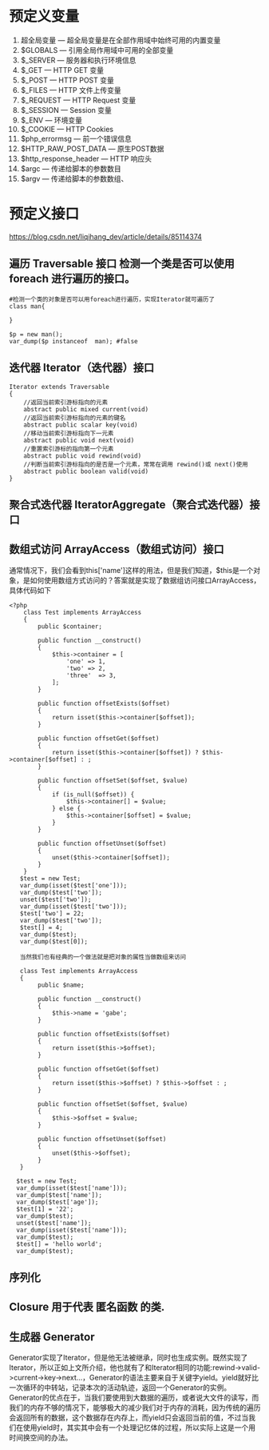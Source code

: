 # 预定义变量

1. 超全局变量 — 超全局变量是在全部作用域中始终可用的内置变量
1. $GLOBALS — 引用全局作用域中可用的全部变量
1. $_SERVER — 服务器和执行环境信息
1. $_GET — HTTP GET 变量
1. $_POST — HTTP POST 变量
1. $_FILES — HTTP 文件上传变量
1. $_REQUEST — HTTP Request 变量
1. $_SESSION — Session 变量
1. $_ENV — 环境变量
1. $_COOKIE — HTTP Cookies
1. $php_errormsg — 前一个错误信息
1. $HTTP_RAW_POST_DATA — 原生POST数据
1. $http_response_header — HTTP 响应头
1. $argc — 传递给脚本的参数数目
1. $argv — 传递给脚本的参数数组、

# 预定义接口
https://blog.csdn.net/liqihang_dev/article/details/85114374
## 遍历 Traversable 接口  检测一个类是否可以使用 foreach 进行遍历的接口。

```
#检测一个类的对象是否可以用foreach进行遍历，实现Iterator就可遍历了
class man{
    
}

$p = new man();
var_dump($p instanceof  man); #false
```

## 迭代器 Iterator（迭代器）接口

```
Iterator extends Traversable  
{  
    //返回当前索引游标指向的元素  
    abstract public mixed current(void)  
    //返回当前索引游标指向的元素的键名  
    abstract public scalar key(void)  
    //移动当前索引游标指向下一元素  
    abstract public void next(void)  
    //重置索引游标的指向第一个元素  
    abstract public void rewind(void)  
    //判断当前索引游标指向的是否是一个元素，常常在调用 rewind()或 next()使用  
    abstract public boolean valid(void)  
}
```

## 聚合式迭代器 IteratorAggregate（聚合式迭代器）接口
## 数组式访问 ArrayAccess（数组式访问）接口
通常情况下，我们会看到this['name']这样的用法，但是我们知道，$this是一个对象，是如何使用数组方式访问的？答案就是实现了数据组访问接口ArrayAccess，具体代码如下

```
<?php
    class Test implements ArrayAccess
    {
        public $container;
 
        public function __construct()
        {
            $this->container = [
                'one' => 1,
                'two' => 2,
                'three'  => 3,
            ];
        }
 
        public function offsetExists($offset) 
        {
            return isset($this->container[$offset]);
        }
 
        public function offsetGet($offset)
        {
            return isset($this->container[$offset]) ? $this->container[$offset] : ;
        }
 
        public function offsetSet($offset, $value)
        {
            if (is_null($offset)) {
                $this->container[] = $value;
            } else {
                $this->container[$offset] = $value;
            }
        }
 
        public function offsetUnset($offset)
        {
            unset($this->container[$offset]);
        }
    }
   $test = new Test;
   var_dump(isset($test['one']));
   var_dump($test['two']);
   unset($test['two']);
   var_dump(isset($test['two']));
   $test['two'] = 22;
   var_dump($test['two']);
   $test[] = 4;
   var_dump($test);
   var_dump($test[0]);
 
   当然我们也有经典的一个做法就是把对象的属性当做数组来访问
 
   class Test implements ArrayAccess
   {
        public $name;
 
        public function __construct()
        {
            $this->name = 'gabe';  
        }
 
        public function offsetExists($offset)
        {
            return isset($this->$offset);
        }
 
        public function offsetGet($offset)
        {
            return isset($this->$offset) ? $this->$offset : ;
        }
 
        public function offsetSet($offset, $value)
        {
            $this->$offset = $value;
        }
 
        public function offsetUnset($offset)
        {
            unset($this->$offset);
        }
   }
 
  $test = new Test;
  var_dump(isset($test['name']));
  var_dump($test['name']);
  var_dump($test['age']);
  $test[1] = '22';
  var_dump($test);
  unset($test['name']);
  var_dump(isset($test['name']));
  var_dump($test);
  $test[] = 'hello world';
  var_dump($test);

```

## 序列化
## Closure 用于代表 匿名函数 的类.
## 生成器 Generator

Generator实现了Iterator，但是他无法被继承，同时也生成实例。既然实现了Iterator，所以正如上文所介绍，他也就有了和Iterator相同的功能:rewind->valid->current->key->next...，Generator的语法主要来自于关键字yield。yield就好比一次循环的中转站，记录本次的活动轨迹，返回一个Generator的实例。Generator的优点在于，当我们要使用到大数据的遍历，或者说大文件的读写，而我们的内存不够的情况下，能够极大的减少我们对于内存的消耗，因为传统的遍历会返回所有的数据，这个数据存在内存上，而yield只会返回当前的值，不过当我们在使用yield时，其实其中会有一个处理记忆体的过程，所以实际上这是一个用时间换空间的办法。
 

